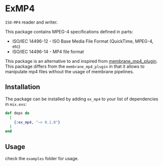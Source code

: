 # ExMP4

`ISO-MP4` reader and writer.

This package contains MPEG-4 specifications defined in parts:
* ISO/IEC 14496-12 - ISO Base Media File Format (QuickTime, MPEG-4, etc)
* ISO/IEC 14496-14 - MP4 file format

This package is an alternative to and inspired from [membrane_mp4_plugin](https://github.com/membraneframework/membrane_mp4_plugin). This package differs from the `membrane_mp4_plugin` in that it allows to manipulate mp4 files without the usage of membrane pipelines.

## Installation

The package can be installed by adding `ex_mp4` to your list of dependencies in `mix.exs`:

```elixir
def deps do
  [
    {:ex_mp4, "~> 0.1.0"}
  ]
end
```

## Usage

check the `examples` folder for usage. 